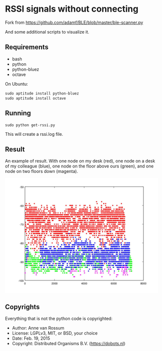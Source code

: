 # RSSI signals without connecting

Fork from https://github.com/adamf/BLE/blob/master/ble-scanner.py

And some additional scripts to visualize it.

## Requirements

* bash 
* python
* python-bluez
* octave

On Ubuntu:

    sudo aptitude install python-bluez
    sudo aptitude install octave

## Running

    sudo python get-rssi.py

This will create a rssi.log file.

## Result

An example of result. With one node on my desk (red), one node on a desk of my colleague (blue), one node on the floor above ours (green), and one node on two floors down (magenta).

![RSSI signals](https://raw.githubusercontent.com/mrquincle/BLE/master/img/result.jpg)

## Copyrights

Everything that is not the python code is copyrighted:

* Author: Anne van Rossum
* License: LGPLv3, MIT, or BSD, your choice
* Date: Feb. 19, 2015
* Copyright: Distributed Organisms B.V. (https://dobots.nl)
